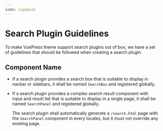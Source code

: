 ```yaml
---
icon: signpost
---
```


# Search Plugin Guidelines

To make VuePress theme support search plugins out of box, we have a set of guidelines that should be followed when creating a search plugin.

## Component Name

- If a search plugin provides a search box that is suitable to display in navbar or sidebars, it shall be named `SearchBox` and registered globally.

- If a search plugin provides a complex search result component with input and result list that is suitable to display in a single page, it shall be named `SearchPanel` and registered globally.

  The search plugin shall automatically generate a `/search.html` page with the `SearchPanel` component in every locales, but it must not override any existing page.
